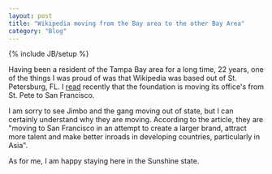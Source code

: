 ```yaml
---
layout: post
title: "Wikipedia moving from the Bay area to the other Bay Area"
category: "Blog"
---
```

{% include JB/setup %}

Having been a resident of the Tampa Bay area for a long time, 22 years, one of the things I was proud of was that Wikipedia was based out of St. Petersburg, FL. I [read](http://www.sfgate.com/cgi-bin/article.cgi?f=/c/a/2007/10/11/BU69SNMQ2.DTL) recently that the foundation is moving its office's from St. Pete to San Francisco.

I am sorry to see Jimbo and the gang moving out of state, but I can certainly understand why they are moving. According to the article, they are "moving to San Francisco in an attempt to create a larger brand, attract more talent and make better inroads in developing countries, particularly in Asia". 

As for me, I am happy staying here in the Sunshine state.